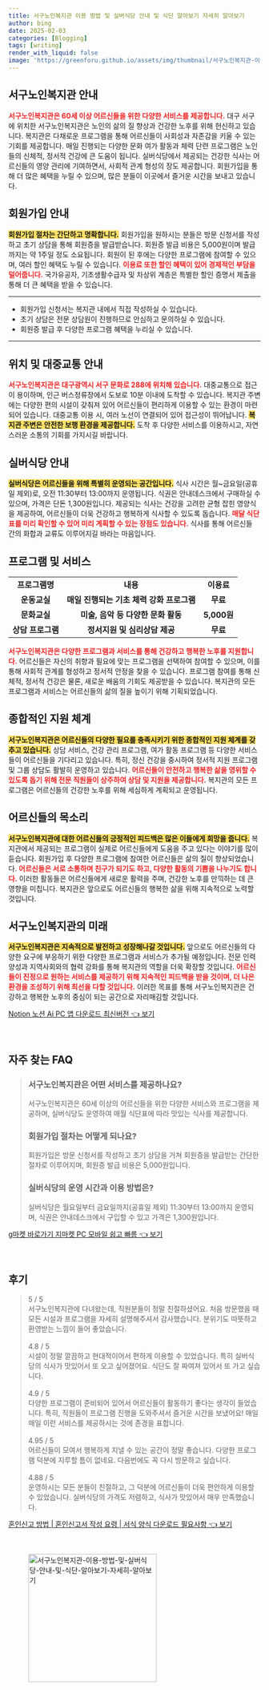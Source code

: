 ```yaml
---
title: 서구노인복지관 이용 방법 및 실버식당 안내 및 식단 알아보기 자세히 알아보기
author: bing
date: 2025-02-03
categories: [Blogging]
tags: [writing]
render_with_liquid: false
image: 'https://greenforu.github.io/assets/img/thumbnail/서구노인복지관-이용-방법-및-실버식당-안내-및-식단-알아보기-자세히-알아보기.webp'
---
```



<h2 id='서구노인복지관 안내'>서구노인복지관 안내</h2>

<p><b><span style="color: #ee2323;">서구노인복지관은 60세 이상 어르신들을 위한 다양한 서비스를 제공합니다.</span></b> 대구 서구에 위치한 서구노인복지관은 노인의 삶의 질 향상과 건강한 노후를 위해 헌신하고 있습니다. 복지관은 다채로운 프로그램을 통해 어르신들이 사회성과 자존감을 키울 수 있는 기회를 제공합니다. 매일 진행되는 다양한 문화 여가 활동과 체력 단련 프로그램은 노인들의 신체적, 정서적 건강에 큰 도움이 됩니다. 실버식당에서 제공되는 건강한 식사는 어르신들의 영양 관리에 기여하면서, 사회적 관계 형성의 장도 제공합니다. 회원가입을 통해 더 많은 혜택을 누릴 수 있으며, 많은 분들이 이곳에서 즐거운 시간을 보내고 있습니다.</p>

<h2 id='회원가입 안내'>회원가입 안내</h2>

<p><b><span style="background-color: #ffe066;">회원가입 절차는 간단하고 명확합니다.</span></b> 회원가입을 원하시는 분들은 방문 신청서를 작성하고 초기 상담을 통해 회원증을 발급받습니다. 회원증 발급 비용은 5,000원이며 발급까지는 약 1주일 정도 소요됩니다. 회원이 된 후에는 다양한 프로그램에 참여할 수 있으며, 여러 할인 혜택도 누릴 수 있습니다. <b><span style="color: #ee2323;">이용료 또한 할인 혜택이 있어 경제적인 부담을 덜어줍니다.</span></b> 국가유공자, 기초생활수급자 및 차상위 계층은 특별한 할인 증명서 제출을 통해 더 큰 혜택을 받을 수 있습니다.</p>

<hr />

<ul>
    <li>회원가입 신청서는 복지관 내에서 직접 작성하실 수 있습니다.</li>
    <li>초기 상담은 전문 상담원이 진행하므로 안심하고 문의하실 수 있습니다.</li>
    <li>회원증 발급 후 다양한 프로그램 혜택을 누리실 수 있습니다.</li>
</ul>

<hr />

<h2 id='위치 및 대중교통 안내'>위치 및 대중교통 안내</h2>

<p><b><span style="color: #ee2323;">서구노인복지관은 대구광역시 서구 문화로 288에 위치해 있습니다.</span></b> 대중교통으로 접근이 용이하며, 인근 버스정류장에서 도보로 10분 이내에 도착할 수 있습니다. 복지관 주변에는 다양한 편의 시설이 갖춰져 있어 어르신들이 편리하게 이용할 수 있는 환경이 마련되어 있습니다. 대중교통 이용 시, 여러 노선이 연결되어 있어 접근성이 뛰어납니다. <b><span style="background-color: #ffe066;">복지관 주변은 안전한 보행 환경을 제공합니다.</span></b> 도착 후 다양한 서비스를 이용하시고, 자연스러운 소통의 기회를 가지시길 바랍니다.</p>

<h2 id='실버식당 안내'>실버식당 안내</h2>

<p><b><span style="background-color: #ffe066;">실버식당은 어르신들을 위해 특별히 운영되는 공간입니다.</span></b> 식사 시간은 월~금요일(공휴일 제외)로, 오전 11:30부터 13:00까지 운영됩니다. 식권은 안내데스크에서 구매하실 수 있으며, 가격은 단돈 1,300원입니다. 제공되는 식사는 건강을 고려한 균형 잡힌 영양식을 제공하여, 어르신들이 더욱 건강하고 행복하게 식사할 수 있도록 돕습니다. <b><span style="color: #ee2323;">매달 식단표를 미리 확인할 수 있어 미리 계획할 수 있는 장점도 있습니다.</span></b> 식사를 통해 어르신들 간의 화합과 교류도 이루어지길 바라는 마음입니다.</p>

<h2 id='프로그램 및 서비스'>프로그램 및 서비스</h2>

<table>
    <tr>
        <td style="text-align: center; height: 17px;"><b>프로그램명</b></td>
        <td style="text-align: center; height: 17px;"><b>내용</b></td>
        <td style="text-align: center; height: 17px;"><b>이용료</b></td>
    </tr>
    <tr>
        <td style="text-align: center; height: 17px;"><b>운동교실</b></td>
        <td style="text-align: center; height: 17px;"><b>매일 진행되는 기초 체력 강화 프로그램</b></td>
        <td style="text-align: center; height: 17px;"><b>무료</b></td>
    </tr>
    <tr>
        <td style="text-align: center; height: 17px;"><b>문화교실</b></td>
        <td style="text-align: center; height: 17px;"><b>미술, 음악 등 다양한 문화 활동</b></td>
        <td style="text-align: center; height: 17px;"><b>5,000원</b></td>
    </tr>
    <tr>
        <td style="text-align: center; height: 17px;"><b>상담 프로그램</b></td>
        <td style="text-align: center; height: 17px;"><b>정서지원 및 심리상담 제공</b></td>
        <td style="text-align: center; height: 17px;"><b>무료</b></td>
    </tr>
</table>

<p><b><span style="color: #ee2323;">서구노인복지관은 다양한 프로그램과 서비스를 통해 건강하고 행복한 노후를 지원합니다.</span></b> 어르신들은 자신의 취향과 필요에 맞는 프로그램을 선택하여 참여할 수 있으며, 이를 통해 사회적 관계를 형성하고 정서적 안정을 찾을 수 있습니다. 프로그램 참여를 통해 신체적, 정서적 건강은 물론, 새로운 배움의 기회도 제공받을 수 있습니다. 복지관의 모든 프로그램과 서비스는 어르신들의 삶의 질을 높이기 위해 기획되었습니다.</p>

<h2 id='종합적인 지원 체계'>종합적인 지원 체계</h2>

<p><b><span style="background-color: #ffe066;">서구노인복지관은 어르신들의 다양한 필요를 충족시키기 위한 종합적인 지원 체계를 갖추고 있습니다.</span></b> 상담 서비스, 건강 관리 프로그램, 여가 활동 프로그램 등 다양한 서비스들이 어르신들을 기다리고 있습니다. 특히, 정신 건강을 중시하여 정서적 지원 프로그램 및 그룹 상담도 활발히 운영하고 있습니다. <b><span style="color: #ee2323;">어르신들이 안전하고 행복한 삶을 영위할 수 있도록 돕기 위해 전문 직원들이 상주하여 상담 및 지원을 제공합니다.</span></b> 복지관의 모든 프로그램은 어르신들의 건강한 노후를 위해 세심하게 계획되고 운영됩니다.</p>

<h2 id='어르신들의 목소리'>어르신들의 목소리</h2>

<p><b><span style="background-color: #ffe066;">서구노인복지관에 대한 어르신들의 긍정적인 피드백은 많은 이들에게 희망을 줍니다.</span></b> 복지관에서 제공되는 프로그램이 실제로 어르신들에게 도움을 주고 있다는 이야기를 많이 듣습니다. 회원가입 후 다양한 프로그램에 참여한 어르신들은 삶의 질이 향상되었습니다. <b><span style="color: #ee2323;">어르신들은 서로 소통하며 친구가 되기도 하고, 다양한 활동의 기쁨을 나누기도 합니다.</span></b> 이러한 활동들은 어르신들에게 새로운 활력을 주며, 건강한 노후를 만끽하는 데 큰 영향을 미칩니다. 복지관은 앞으로도 어르신들의 행복한 삶을 위해 지속적으로 노력할 것입니다.</p>

<h2 id='서구노인복지관의 미래'>서구노인복지관의 미래</h2>

<p><b><span style="background-color: #ffe066;">서구노인복지관은 지속적으로 발전하고 성장해나갈 것입니다.</span></b> 앞으로도 어르신들의 다양한 요구에 부응하기 위한 다양한 프로그램과 서비스가 추가될 예정입니다. 전문 인력 양성과 지역사회와의 협력 강화를 통해 복지관의 역할을 더욱 확장할 것입니다. <b><span style="color: #ee2323;">어르신들이 진정으로 원하는 서비스를 제공하기 위해 지속적인 피드백을 받을 것이며, 더 나은 환경을 조성하기 위해 최선을 다할 것입니다.</span></b> 이러한 목표를 통해 서구노인복지관은 건강하고 행복한 노후의 중심이 되는 공간으로 자리매김할 것입니다.</p>


<p><a class="click-button" title="Notion 노션 Ai PC 앱 다운로드 최신버전" href="https://greenforu.github.io/posts/Notion-%EB%85%B8%EC%85%98-Ai-PC-%EC%95%B1-%EB%8B%A4%EC%9A%B4%EB%A1%9C%EB%93%9C-%EC%B5%9C%EC%8B%A0%EB%B2%84%EC%A0%84/" rel="dofollow">Notion 노션 Ai PC 앱 다운로드 최신버전 👈 보기</a></p><br>
<h2 id='자주_찾는_FAQ'>자주 찾는 FAQ</h2>
<div itemscope="" itemtype="https://schema.org/FAQPage"> 
<blockquote> 
<div itemscope="" itemprop="mainEntity" itemtype="https://schema.org/Question"> 
<h3 itemprop="name">서구노인복지관은 어떤 서비스를 제공하나요?</h3> 
<div itemscope="" itemprop="acceptedAnswer" itemtype="https://schema.org/Answer"> 
<span itemprop="text"> 
<p>서구노인복지관은 60세 이상의 어르신들을 위한 다양한 서비스와 프로그램을 제공하며, 실버식당도 운영하여 매월 식단표에 따라 맛있는 식사를 제공합니다.</p> 
</span> 
</div> 
</div> 

<div itemscope="" itemprop="mainEntity" itemtype="https://schema.org/Question"> 
<h3 itemprop="name">회원가입 절차는 어떻게 되나요?</h3> 
<div itemscope="" itemprop="acceptedAnswer" itemtype="https://schema.org/Answer"> 
<span itemprop="text"> 
<p>회원가입은 방문 신청서를 작성하고 초기 상담을 거쳐 회원증을 발급받는 간단한 절차로 이루어지며, 회원증 발급 비용은 5,000원입니다.</p> 
</span> 
</div> 
</div> 

<div itemscope="" itemprop="mainEntity" itemtype="https://schema.org/Question"> 
<h3 itemprop="name">실버식당의 운영 시간과 이용 방법은?</h3> 
<div itemscope="" itemprop="acceptedAnswer" itemtype="https://schema.org/Answer"> 
<span itemprop="text"> 
<p>실버식당은 월요일부터 금요일까지(공휴일 제외) 11:30부터 13:00까지 운영되며, 식권은 안내데스크에서 구입할 수 있고 가격은 1,300원입니다.</p> 
</span> 
</div> 
</div> 
</blockquote> 
</div>
<p><a class="click-button" title="g마켓 바로가기 지마켓 PC 모바일 쉽고 빠름" href="https://greenforu.github.io/posts/g%EB%A7%88%EC%BC%93-%EB%B0%94%EB%A1%9C%EA%B0%80%EA%B8%B0-%EC%A7%80%EB%A7%88%EC%BC%93-PC-%EB%AA%A8%EB%B0%94%EC%9D%BC-%EC%89%BD%EA%B3%A0-%EB%B9%A0%EB%A6%84/" rel="dofollow">g마켓 바로가기 지마켓 PC 모바일 쉽고 빠름 👈 보기</a></p><br>
<h2 id='후기'>후기</h2>
<div itemscope itemtype="https://schema.org/Product">
  <blockquote>
  <div itemprop="review" itemscope itemtype="https://schema.org/Review">
      <div itemprop="reviewRating" itemscope itemtype="https://schema.org/Rating"> <span itemprop="ratingValue">5</span> / <span itemprop="bestRating">5</span> </div>
      <span itemprop="reviewBody">서구노인복지관에 다녀왔는데, 직원분들이 정말 친절하셨어요. 처음 방문했을 때 모든 시설과 프로그램을 자세히 설명해주셔서 감사했습니다. 분위기도 따뜻하고 환영받는 느낌이 들어 좋았습니다.</span>
  </div>
  <br>
  <div itemprop="review" itemscope itemtype="https://schema.org/Review">
      <div itemprop="reviewRating" itemscope itemtype="https://schema.org/Rating"> <span itemprop="ratingValue">4.8</span> / <span itemprop="bestRating">5</span> </div>
      <span itemprop="reviewBody">시설이 정말 깔끔하고 현대적이어서 편하게 이용할 수 있었습니다. 특히 실버식당의 식사가 맛있어서 또 오고 싶어졌어요. 식단도 잘 짜여져 있어서 또 가고 싶습니다.</span>
  </div>
  <br>
  <div itemprop="review" itemscope itemtype="https://schema.org/Review">
      <div itemprop="reviewRating" itemscope itemtype="https://schema.org/Rating"> <span itemprop="ratingValue">4.9</span> / <span itemprop="bestRating">5</span> </div>
      <span itemprop="reviewBody">다양한 프로그램이 준비되어 있어서 어르신들이 활동하기 좋다는 생각이 들었습니다. 특히, 직원들이 프로그램 진행을 도와주셔서 즐거운 시간을 보냈어요! 매일매일 이런 서비스를 제공하시는 것에 존경을 표합니다.</span>
  </div>
  <br>
  <div itemprop="review" itemscope itemtype="https://schema.org/Review">
      <div itemprop="reviewRating" itemscope itemtype="https://schema.org/Rating"> <span itemprop="ratingValue">4.95</span> / <span itemprop="bestRating">5</span> </div>
      <span itemprop="reviewBody">어르신들이 모여서 행복하게 지낼 수 있는 공간이 정말 좋습니다. 다양한 프로그램 덕분에 지루할 틈이 없네요. 다음번에도 꼭 다시 방문하고 싶습니다.</span>
  </div>
  <br>
  <div itemprop="review" itemscope itemtype="https://schema.org/Review">
      <div itemprop="reviewRating" itemscope itemtype="https://schema.org/Rating"> <span itemprop="ratingValue">4.88</span> / <span itemprop="bestRating">5</span> </div>
      <span itemprop="reviewBody">운영하시는 모든 분들이 친절하고, 그 덕분에 어르신들이 더욱 편안하게 이용할 수 있었습니다. 실버식당의 가격도 저렴하고, 식사가 맛있어서 매우 만족했습니다.</span>
  </div>
  </blockquote>
</div>
<p><a class="click-button" title="혼인신고 방법 | 혼인신고서 작성 요령 | 서식 양식 다운로드 필요사항" href="https://greenforu.github.io/posts/%ED%98%BC%EC%9D%B8%EC%8B%A0%EA%B3%A0-%EB%B0%A9%EB%B2%95-%ED%98%BC%EC%9D%B8%EC%8B%A0%EA%B3%A0%EC%84%9C-%EC%9E%91%EC%84%B1-%EC%9A%94%EB%A0%B9-%EC%84%9C%EC%8B%9D-%EC%96%91%EC%8B%9D-%EB%8B%A4%EC%9A%B4%EB%A1%9C%EB%93%9C-%ED%95%84%EC%9A%94%EC%82%AC%ED%95%AD/" rel="dofollow">혼인신고 방법 | 혼인신고서 작성 요령 | 서식 양식 다운로드 필요사항 👈 보기</a></p><br>
<figure class="image"><img src="https://greenforu.github.io/assets/img/thumbnail/서구노인복지관-이용-방법-및-실버식당-안내-및-식단-알아보기-자세히-알아보기.webp" alt="서구노인복지관-이용-방법-및-실버식당-안내-및-식단-알아보기-자세히-알아보기" width="256" height="256"></figure>
